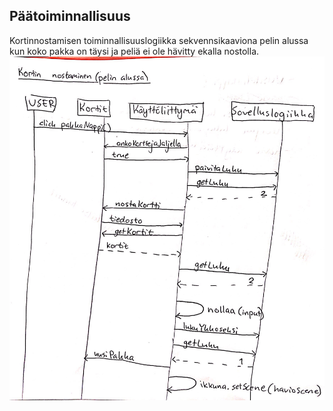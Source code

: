 ## Päätoiminnallisuus
Kortinnostamisen toiminnallisuuslogiikka sekvennsikaaviona pelin alussa kun koko pakka on täysi ja peliä ei ole hävitty ekalla nostolla. 
![alt text](https://github.com/hagstr/Ohjelmistotekniikka/blob/master/Dokumentointi/IMG_0736.JPG)
